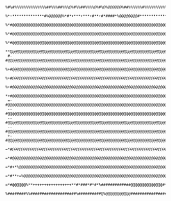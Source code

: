                %#%#%%%%%%%%%%%%%%##%%%##%%%@%#%%##%%%%@%#%@%@@@@@@%##%%%%%%#%%%%%%%%%%%%%%%##%
             %*+**************#%@@@@@@%*#*+***+***+#**+#*####*%@@@@@@@@#************+*+
           %*#@@@@@@@@@@@@@@@@@@@@@@@@@@@@@@@@@@@@@@@@@@@@@@@@@@@@@@@@@@@@@@@@@@@@@@%++
         %*#@@@@@@@@@@@@@@@@@@@@@@@@@@@@@@@@@@@@@@@@@@@@@@@@@@@@@@@@@@@@@@@@@@@@@@@@%++
       %*#@@@@@@@@@@@@@@@@@@@@@@@@@@@@@@@@@@@@@@@@@@@@@@@@@@@@@@@@@@@@@@@@@@@@@@@@@@%++
      **@@@@@@@@@@@@@@@@@@@@@@@@@@@@@@@@@@@@@@@@@@@@@@@@@@@@@@@@@@@@@@@@@@@@@@@@@@@@%++
     #-#@@@@@@@@@@@@@@@@@@@@@@@@@@@@@@@@@@@@@@@@@@@@@@@@@@@@@@@@@@@@@@@@@@@@@@@@@@@@%++
     %+#@@@@@@@@@@@@@@@@@@@@@@@@@@@@@@@@@@@@@@@@@@@@@@@@@@@@@@@@@@@@@@@@@@@@@@@@@@@@%++
     %+#@@@@@@@@@@@@@@@@@@@@@@@@@@@@@@@@@@@@@@@@@@@@@@@@@@@@@@@@@@@@@@@@@@@@@@@@@@@@%+=
     %+#@@@@@@@@@@@@@@@@@@@@@@@@@@@@@@@@@@@@@@@@@@@@@@@@@@@@@@@@@@@@@@@@@@@@@@@@@@@@@@=
     *+#@@@@@@@@@@@@@@@@@@@@@@@@@@@@@@@@@@@@@@@@@@@@@@@@@@@@@@@@@@@@@@@@@@@@@@@@@@@@@@+
     =-#@@@@@@@@@@@@@@@@@@@@@@@@@@@@@@@@@@@@@@@@@@@@@@@@@@@@@@@@@@@@@@@@@@@@@@@@@@@@@@+
     --#@@@@@@@@@@@@@@@@@@@@@@@@@@@@@@@@@@@@@@@@@@@@@@@@@@@@@@@@@@@@@@@@@@@@@@@@@@@@@@+
     --#@@@@@@@@@@@@@@@@@@@@@@@@@@@@@@@@@@@@@@@@@@@@@@@@@@@@@@@@@@@@@@@@@@@@@@@@@@@@@#*
     --#@@@@@@@@@@@@@@@@@@@@@@@@@@@@@@@@@@@@@@@@@@@@@@@@@@@@@@@@@@@@@@@@@@@@@@@@@@@@%+
     +-#@@@@@@@@@@@@@@@@@@@@@@@@@@@@@@@@@@@@@@@@@@@@@@@@@@@@@@@@@@@@@@@@@@@@@@@@@@@@%*
     =*#@@@@@@@@@@@@@@@@@@@@@@@@@@@@@@@@@@@@@@@@@@@@@@@@@@@@@@@@@@@@@@@@@@@@@@@@@@@@%*
     =*#@@@@@@@@@@@@@@@@@@@@@@@@@@@@@@@@@@@@@@@@@@@@@@@@@@@@@@@@@@@@@@@@@@@@@@@@@@@@%*
     =*#+*%@@@@@@@@@@@@@@@@@@@@@@@@@@@@@@@@@@@@@@@@@@@@@@@@@@@@@@@@@@@@@@@@@@@@@@#+*%*
     =*#**+=%@@@@@@@@@@@@@@@@@@@@@@@@@@@@@@@@@@@@@@@@@@@@@@@@@@@@@@@@@@@@@@@@@@%++**%*
     =*#@@@@@@%**+++++++++++++++++**#*###*#*#*%#############@@@@@@@@@@@@@@#****#**#**#**#**#*#
     %########%%####################%##########@%@@@@@@@@@@@##################%%#%@#%@%%@%%
